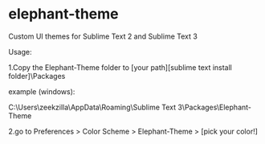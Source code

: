 elephant-theme
==============

Custom UI themes for Sublime Text 2 and Sublime Text 3

Usage:

1.Copy the Elephant-Theme folder to [your path]\[sublime text install folder]\Packages

example (windows): 

C:\Users\zeekzilla\AppData\Roaming\Sublime Text 3\Packages\Elephant-Theme

2.go to Preferences > Color Scheme > Elephant-Theme > [pick your color!]


